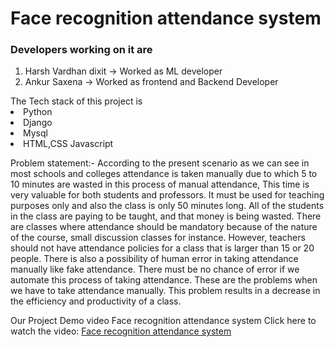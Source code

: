 
<h1>Face recognition attendance system</h1>
<h3> Developers working on it are </h3>
<ol>
<li> Harsh Vardhan dixit -> Worked as ML developer</li>
<li> Ankur Saxena -> Worked as frontend and Backend Developer</li>

</ol>
The Tech stack of this project is 
<li> Python</li>
<li> Django  </li>
<li> Mysql  </li>
<li> HTML,CSS Javascript </li>

Problem statement:-
According to the present scenario as we can see in most schools and colleges attendance is taken manually due to which 5 to 10 minutes are wasted in this process of manual attendance, This time is very valuable for both students and professors. It must be used for teaching purposes only and also the class is only 50 minutes long. All of the students in the class are paying to be taught, and that money is being wasted. There are classes where attendance should be mandatory because of the nature of the course, small discussion classes for instance. However, teachers should not have attendance policies for a class that is larger than 15 or 20 people.
There is also a possibility of human error in taking attendance manually like fake attendance. There must be no chance of error if we automate this process of taking attendance. 
These are the problems when we have to take attendance manually. This problem results in a decrease in the efficiency and productivity of a class.

Our Project Demo video Face recognition attendance system
Click here to watch the video: [Face recognition attendance system]([https://drive.google.com/file/d/19f6hrzg26cnAJvoBOY_mdnwe-D3sWJHX/view?usp=sharing](https://drive.google.com/file/d/1itL1_5TrXy6JrpwdHfTvpYIpgTwc6m5M/view?usp=drive_link))





 
